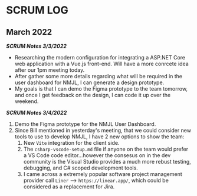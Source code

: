 # SCRUM LOG
## March 2022


***SCRUM Notes 3/3/2022***
- Researching the modern configuration for integrating a ASP.NET Core web application with a Vue.js front-end. Will have a more conrcete idea after our 1pm meeting today.
- After gather some more details regarding what will be required in the user dashboard for NMJL, I can generate a design prototype.
- My goals is that I can demo the Figma prototype to the team tomorrow, and once I get feedback on the design, I can code it up over the weekend.


***SCRUM Notes 3/4/2022***
1. Demo the Figma prototype for the NMJL User Dashboard.
2. Since Bill mentioned in yesterday's meeting, that we could consider new tools to use to develop NMJL, I have 2 new options to show the team:
   1. New `Vite` integration for the client side.
   2. The `csharp-vscode-setup.md` file if anyone on the team would prefer a VS Code code editor...however the consesus on in the dev community is the Visual Studio provides a much more rebust testing, debugging, and C# scoped development tools.
   3. I came across a extremely popular software project management provider call `Liner` --> `https://linear.app/`, which could be considered as a replacement for Jira.
